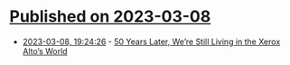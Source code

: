 # [Published on 2023-03-08](index.md)

* [2023-03-08, 19:24:26](https://lobste.rs/s/hpciau/50_years_later_we_re_still_living_xerox) - [50 Years Later, We’re Still Living in the Xerox Alto’s World](https://spectrum.ieee.org/xerox-alto)
